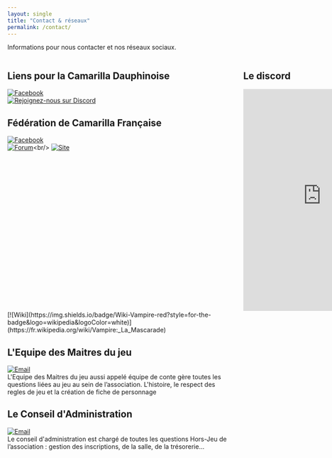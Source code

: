 ```yaml
---
layout: single
title: "Contact & réseaux"
permalink: /contact/
---
```

Informations pour nous contacter et nos réseaux sociaux.
<div style="display: grid; grid-template-columns: 1fr 1fr; gap: 2rem;">
  <!-- Colonne Liens utiles -->
  <div style="min-width:500px">
  <h2>Liens pour la Camarilla Dauphinoise</h2>

   [![Facebook](https://img.shields.io/badge/Facebook-Suivre-1877F2?style=for-the-badge&logo=facebook&logoColor=white)](https://facebook.com/camarilla.dauphinoise)<br/>
   [![Rejoignez-nous sur Discord](https://img.shields.io/badge/Discord-Rejoindre%20le%20discord-5865F2?style=for-the-badge&logo=discord&logoColor=white)](https://discord.gg/wTGMEGVcWk)<br/>

 <h2>Fédération de Camarilla Française</h2>
    
  [![Facebook](https://img.shields.io/badge/Facebook-Suivre-1877F2?style=for-the-badge&logo=facebook&logoColor=white)](https://facebook.com/Federation.Camarilla.France)<br/>
  [![Forum](https://img.shields.io/badge/phpbb-Communauté-orange?style=for-the-badge&logo=discourse&logoColor=white)]([https://forum.tonsite.com](http://www.camarilla-fr.com/forum/index.php))<br/>
  [![Site](https://img.shields.io/badge/Wiki-Site-red?style=for-the-badge&logo=wikipedia&logoColor=white)]([https://fr.wikipedia.org/wiki/Vampire:_La_Mascarade](https://camarilla-fr.com/))

  </div>
    <!-- Colonne Widget Discord -->
  <div style="width:100%">
    <h2>Le discord</h2>
<iframe src="https://discord.com/widget?id=626455168116064297&theme=dark" width="350" height="500" allowtransparency="true" frameborder="0" sandbox="allow-popups allow-popups-to-escape-sandbox allow-same-origin allow-scripts"></iframe>
  </div>
</div>
[![Wiki](https://img.shields.io/badge/Wiki-Vampire-red?style=for-the-badge&logo=wikipedia&logoColor=white)](https://fr.wikipedia.org/wiki/Vampire:_La_Mascarade)
  
## L'Equipe des Maitres du jeu
[![Email](https://img.shields.io/badge/Email-conte.grenoble@gmail.com-blue?style=for-the-badge&logo=gmail&logoColor=white)](mailto:conte.grenoble@gmail.com) <br/>
L'Equipe des Maitres du jeu aussi appelé équipe de conte gère toutes les questions liées au jeu au sein de l’association. L'histoire, le respect des regles de jeu et la création de fiche de personnage 


## Le Conseil d'Administration
[![Email](https://img.shields.io/badge/Email-ca.gratianopolis@gmail.com-blue?style=for-the-badge&logo=gmail&logoColor=white)](mailto:ca.gratianopolis@gmail.com) <br/>
Le conseil d'administration est chargé de toutes les questions Hors-Jeu de l’association : gestion des inscriptions, de la salle, de la trésorerie…
